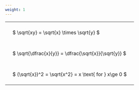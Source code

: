 ```yaml
---
weight: 1
---
```


<style type="text/css">
#T_87e5d th.col_heading {
  text-align: left;
  font-size: 1em;
}
#T_87e5d td {
  text-align: left;
  font-size: 1em;
  padding: 1.5em;
}
</style>
<table id="T_87e5d">
  <thead>
  </thead>
  <tbody>
    <tr>
      <td id="T_87e5d_row0_col0" class="data row0 col0" >$ \sqrt{xy} = \sqrt{x} \times \sqrt{y} $</td>
    </tr>
    <tr>
      <td id="T_87e5d_row1_col0" class="data row1 col0" >$ \sqrt{\dfrac{x}{y}} = \dfrac{\sqrt{x}}{\sqrt{y}} $</td>
    </tr>
    <tr>
      <td id="T_87e5d_row2_col0" class="data row2 col0" >$ (\sqrt{x})^2 = \sqrt{x^2} = x \text{ for } x\ge 0 $</td>
    </tr>
  </tbody>
</table>
